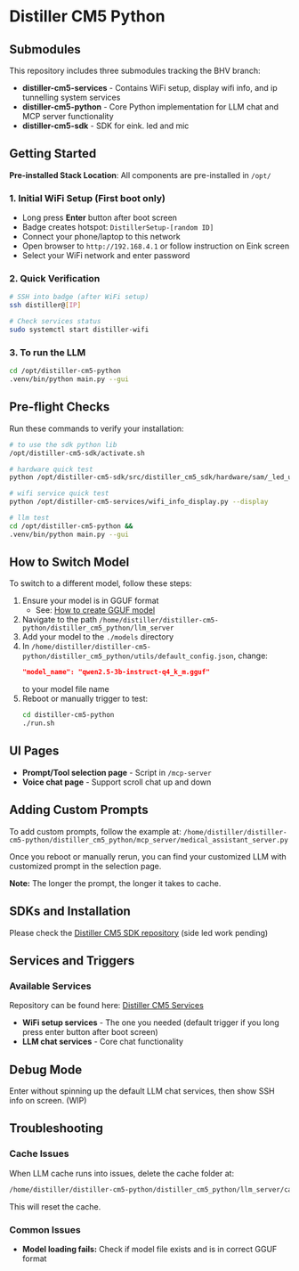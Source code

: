 # Distiller CM5 Python

## Submodules

This repository includes three submodules tracking the BHV branch:

- **distiller-cm5-services** - Contains WiFi setup, display wifi info, and ip tunnelling system services
- **distiller-cm5-python** - Core Python implementation for LLM chat and MCP server functionality  
- **distiller-cm5-sdk** - SDK for eink. led and mic

## Getting Started

**Pre-installed Stack Location**: All components are pre-installed in `/opt/`

### 1. Initial WiFi Setup (First boot only)
- Long press **Enter** button after boot screen
- Badge creates hotspot: `DistillerSetup-[random ID]`
- Connect your phone/laptop to this network
- Open browser to `http://192.168.4.1` or follow instruction on Eink screen
- Select your WiFi network and enter password

### 2. Quick Verification
```bash
# SSH into badge (after WiFi setup)
ssh distiller@[IP]

# Check services status
sudo systemctl start distiller-wifi
```

### 3. To run the LLM
```bash
cd /opt/distiller-cm5-python
.venv/bin/python main.py --gui
```

## Pre-flight Checks

Run these commands to verify your installation:

```bash
# to use the sdk python lib 
/opt/distiller-cm5-sdk/activate.sh

# hardware quick test 
python /opt/distiller-cm5-sdk/src/distiller_cm5_sdk/hardware/sam/_led_unit_test.py 

# wifi service quick test 
python /opt/distiller-cm5-services/wifi_info_display.py --display

# llm test 
cd /opt/distiller-cm5-python && 
.venv/bin/python main.py --gui
```

## How to Switch Model

To switch to a different model, follow these steps:

1. Ensure your model is in GGUF format
   - See: [How to create GGUF model](https://github.com/ggml-org/llama.cpp/discussions/2948)
2. Navigate to the path `/home/distiller/distiller-cm5-python/distiller_cm5_python/llm_server`
3. Add your model to the `./models` directory
4. In `/home/distiller/distiller-cm5-python/distiller_cm5_python/utils/default_config.json`, change:
   ```json
   "model_name": "qwen2.5-3b-instruct-q4_k_m.gguf"
   ```
   to your model file name
5. Reboot or manually trigger to test:
   ```bash
   cd distiller-cm5-python
   ./run.sh
   ```

## UI Pages

- **Prompt/Tool selection page** - Script in `/mcp-server`
- **Voice chat page** - Support scroll chat up and down

## Adding Custom Prompts

To add custom prompts, follow the example at:
`/home/distiller/distiller-cm5-python/distiller_cm5_python/mcp_server/medical_assistant_server.py`

Once you reboot or manually rerun, you can find your customized LLM with customized prompt in the selection page.

**Note:** The longer the prompt, the longer it takes to cache.

## SDKs and Installation

Please check the [Distiller CM5 SDK repository](https://github.com/Pamir-AI/distiller-cm5-sdk/tree/debian) (side led work pending)

## Services and Triggers

### Available Services

Repository can be found here: [Distiller CM5 Services](https://github.com/Pamir-AI/distiller-cm5-services/tree/debian)

- **WiFi setup services** - The one you needed (default trigger if you long press enter button after boot screen)
- **LLM chat services** - Core chat functionality

## Debug Mode

Enter without spinning up the default LLM chat services, then show SSH info on screen. (WIP)

## Troubleshooting

### Cache Issues

When LLM cache runs into issues, delete the cache folder at:
```bash
/home/distiller/distiller-cm5-python/distiller_cm5_python/llm_server/cache
```

This will reset the cache.

### Common Issues

- **Model loading fails:** Check if model file exists and is in correct GGUF format